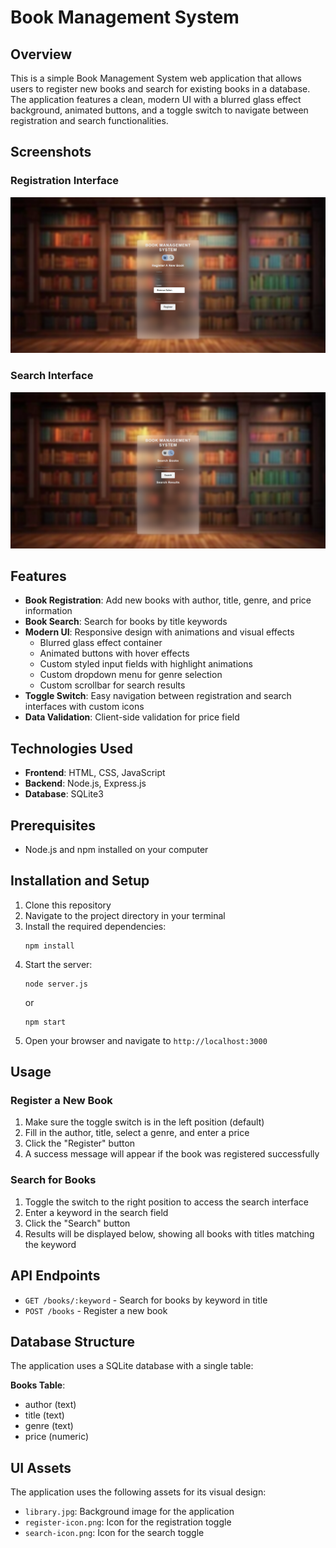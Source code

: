 # Book Management System

## Overview
This is a simple Book Management System web application that allows users to register new books and search for existing books in a database. The application features a clean, modern UI with a blurred glass effect background, animated buttons, and a toggle switch to navigate between registration and search functionalities.

## Screenshots

### Registration Interface

![Registration Interface](screenshots/registration-screenshot.png)

### Search Interface

![Search Interface](screenshots/search-screenshot.png)

## Features
- **Book Registration**: Add new books with author, title, genre, and price information
- **Book Search**: Search for books by title keywords
- **Modern UI**: Responsive design with animations and visual effects
  - Blurred glass effect container
  - Animated buttons with hover effects
  - Custom styled input fields with highlight animations
  - Custom dropdown menu for genre selection
  - Custom scrollbar for search results
- **Toggle Switch**: Easy navigation between registration and search interfaces with custom icons
- **Data Validation**: Client-side validation for price field

## Technologies Used
- **Frontend**: HTML, CSS, JavaScript
- **Backend**: Node.js, Express.js
- **Database**: SQLite3

## Prerequisites
- Node.js and npm installed on your computer

## Installation and Setup
1. Clone this repository
2. Navigate to the project directory in your terminal
3. Install the required dependencies:
   ```
   npm install
   ```
4. Start the server:
   ```
   node server.js
   ```
   or
   ```
   npm start
   ```
5. Open your browser and navigate to `http://localhost:3000`

## Usage

### Register a New Book
1. Make sure the toggle switch is in the left position (default)
2. Fill in the author, title, select a genre, and enter a price
3. Click the "Register" button
4. A success message will appear if the book was registered successfully

### Search for Books
1. Toggle the switch to the right position to access the search interface
2. Enter a keyword in the search field
3. Click the "Search" button
4. Results will be displayed below, showing all books with titles matching the keyword

## API Endpoints
- `GET /books/:keyword` - Search for books by keyword in title
- `POST /books` - Register a new book

## Database Structure
The application uses a SQLite database with a single table:

**Books Table**:
- author (text)
- title (text)
- genre (text)
- price (numeric)

## UI Assets
The application uses the following assets for its visual design:
- `library.jpg`: Background image for the application
- `register-icon.png`: Icon for the registration toggle
- `search-icon.png`: Icon for the search toggle


